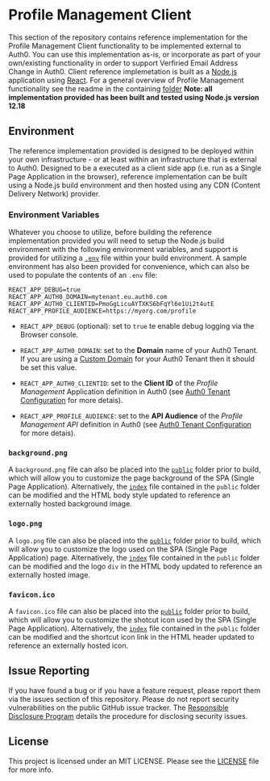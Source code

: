 # Profile Management Client

This section of the repository contains reference implementation for the Profile Management Client functionality to be implemented external to Auth0. You can use this implementation as-is, or incorporate as part of your own/existing functionality in order to support Verfiried Email Address Change in Auth0. Client reference implemetation is built as a [Node.js](https://nodejs.org/en/) application using [React](https://reactjs.org/). For a general overview of Profile Management functionality see the readme in the containing [folder](..) **Note: all implementation provided has been built and tested using Node.js version 12.18**

## Environment

The reference implementation provided is designed to be deployed within your own infrastructure - or at least within an infrastructure that is external to Auth0. Designed to be a executed as a client side app (i.e. run as a Single Page Application in the browser), reference implementation can be built using a Node.js build environment and then hosted using any CDN (Content Delivery Network) provider.

### Environment Variables

Whatever you choose to utilize, before building the reference implementation provided you will need to setup the Node.js build environment with the following environment variables, and support is provided for utilizing a [`.env`](https://www.npmjs.com/package/dotenv) file within your build environment. A sample environment has also been provided for convenience, which can also be used to populate the contents of an `.env` file:

```
REACT_APP_DEBUG=true
REACT_APP_AUTH0_DOMAIN=mytenant.eu.auth0.com
REACT_APP_AUTH0_CLIENTID=PmoGgLicuAYTXKS6bFqYl6e1Ui2t4utE
REACT_APP_PROFILE_AUDIENCE=https://myorg.com/profile
```

- `REACT_APP_DEBUG` (optional): set to `true` te enable debug logging via the Browser console.

- `REACT_APP_AUTH0_DOMAIN`: set to the **Domain** name of your Auth0 Tenant. If you are using a [Custom Domain](https://auth0.com/docs/custom-domains) for your Auth0 Tenant then it should be set this value. 

- `REACT_APP_AUTH0_CLIENTID`: set to the **Client ID** of the _Profile Management_ Application definition in Auth0 (see [Auth0 Tenant Configuration](../../Tenant) for more detais). 

- `REACT_APP_PROFILE_AUDIENCE`: set to the **API Audience** of the _Profile Management API_ definition in Auth0 (see [Auth0 Tenant Configuration](../../Tenant) for more detais). 

### `background.png`

A `background.png` file can also be placed into the [`public`](public) folder prior to build, which will allow you to customize the page background of the SPA (Single Page Application). Alternatively, the [`index`](public/index.html) file contained in the `public` folder can be modified and the HTML body style updated to reference an externally hosted background image. 

### `logo.png`

A `logo.png` file can also be placed into the [`public`](public) folder prior to build, which will allow you to customize the logo used on the SPA (Single Page Application) page. Alternatively, the [`index`](public/index.html) file contained in the `public` folder can be modified and the logo `div` in the HTML body updated to reference an externally hosted image.

### `favicon.ico`

A `favicon.ico` file can also be placed into the [`public`](public) folder prior to build, which will allow you to customize the shotcut icon used by the SPA (Single Page Application). Alternatively, the [`index`](public/index.html) file contained in the `public` folder can be modified and the shortcut icon link in the HTML header updated to reference an externally hosted icon.

## Issue Reporting

If you have found a bug or if you have a feature request, please report them via the issues section of this repository. Please do not report security vulnerabilities on the public GitHub issue tracker. The [Responsible Disclosure Program](https://auth0.com/whitehat) details the procedure for disclosing security issues.

## License

This project is licensed under an MIT LICENSE. Please see the [LICENSE](../LICENSE) file for more info.
